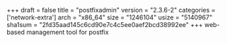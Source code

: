+++
draft = false
title = "postfixadmin"
version = "2.3.6-2"
categories = ['network-extra']
arch = "x86_64"
size = "1246104"
usize = "5140967"
sha1sum = "2fd35aad145c6cd90e7c4c5ee0aef2bcd38992ee"
+++
web-based management tool for postfix